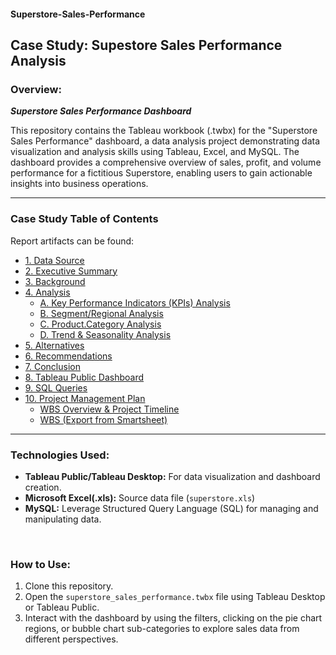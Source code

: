 #### Superstore-Sales-Performance

<h2>Case Study: Supestore Sales Performance Analysis</h2>

<h3>Overview:</h3>

<b><i>Superstore Sales Performance Dashboard</b></i>

This repository contains the Tableau workbook (.twbx) for the "Superstore Sales Performance" dashboard, a data analysis project demonstrating data visualization and analysis skills using Tableau, Excel, and MySQL. The dashboard provides a comprehensive overview of sales, profit, and volume performance for a fictitious Superstore, enabling users to gain actionable insights into business operations.

---

<h3>Case Study Table of Contents</h3>

Report artifacts can be found:

- [1. Data Source](https://github.com/LashawnFofung/Superstore-Sales-Performance/blob/main/Report/Data_Source.md)
- [2. Executive Summary](https://github.com/LashawnFofung/Superstore-Sales-Performance/blob/main/Report/Executive%20Summary.md)
- [3. Background](https://github.com/LashawnFofung/Superstore-Sales-Performance/blob/main/Report/Background.md)
- [4. Analysis](https://github.com/LashawnFofung/Superstore-Sales-Performance/blob/main/Report/Analysis.md)
  -  [A. Key Performance Indicators (KPIs) Analysis](https://github.com/LashawnFofung/Superstore-Sales-Performance/blob/main/Report/Analysis.md#a-key-performance-indicators-kpis-analysis)
  -  [B. Segment/Regional Analysis](https://github.com/LashawnFofung/Superstore-Sales-Performance/blob/main/Report/Analysis.md#b-segment-regional-analysis)
  -  [C. Product.Category Analysis](https://github.com/LashawnFofung/Superstore-Sales-Performance/blob/main/Report/Analysis.md#c-product-category-analysis)
  -  [D. Trend & Seasonality Analysis](https://github.com/LashawnFofung/Superstore-Sales-Performance/blob/main/Report/Analysis.md#d-trend--seasonality-analysis)
- [5. Alternatives](https://github.com/LashawnFofung/Superstore-Sales-Performance/blob/main/Report/Alternatives.md)
- [6. Recommendations](https://github.com/LashawnFofung/Superstore-Sales-Performance/blob/main/Report/Recommendations.md)
- [7. Conclusion](https://github.com/LashawnFofung/Superstore-Sales-Performance/blob/main/Report/Conclusion.md)
- [8. Tableau Public Dashboard]()
- [9. SQL Queries]()
- [10. Project Management Plan](https://github.com/LashawnFofung/Superstore-Sales-Performance/blob/main/Project%20Management/Plan/Project%20Management%20Plan.md)
  - [WBS Overview & Project Timeline](https://youtu.be/OZ4AcESy-8I)
  - [WBS (Export from Smartsheet)](https://github.com/LashawnFofung/Superstore-Sales-Performance/blob/main/Project%20Management/WBS/Superstore_Sale_Performance_Dashboard_WBS.xlsx)

---

<h3>Technologies Used:</h3>

- <b>Tableau Public/Tableau Desktop:</b> For data visualization and dashboard creation.
- <b>Microsoft Excel(.xls):</b> Source data file (`superstore.xls`)
- <b>MySQL:</b> Leverage Structured Query Language (SQL) for managing and manipulating data.

<br>

<h3>How to Use:</h3>

  1. Clone this repository. 
  1. Open the `superstore_sales_performance.twbx` file using Tableau Desktop or Tableau Public. 
  1. Interact with the dashboard by using the filters, clicking on the pie chart regions, or bubble chart sub-categories to explore sales data from different perspectives.
